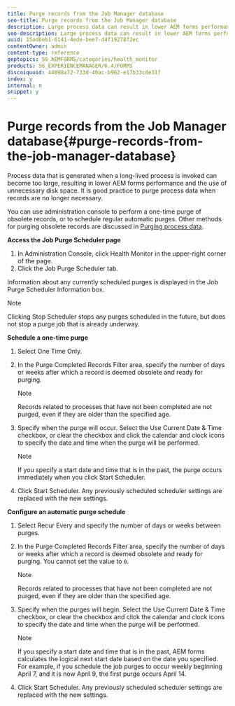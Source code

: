 ```yaml
---
title: Purge records from the Job Manager database
seo-title: Purge records from the Job Manager database
description: Large process data can result in lower AEM forms performance. It is good practice to purge process data when records are no longer necessary.
seo-description: Large process data can result in lower AEM forms performance. It is good practice to purge process data when records are no longer necessary.
uuid: 15ad6eb1-6141-4ede-bee7-d4f19278f2ec
contentOwner: admin
content-type: reference
geptopics: SG_AEMFORMS/categories/health_monitor
products: SG_EXPERIENCEMANAGER/6.4/FORMS
discoiquuid: 44098a72-733d-40ac-b962-e17b33cde31f
index: y
internal: n
snippet: y
---
```


# Purge records from the Job Manager database{#purge-records-from-the-job-manager-database}

Process data that is generated when a long-lived process is invoked can become too large, resulting in lower AEM forms performance and the use of unnecessary disk space. It is good practice to purge process data when records are no longer necessary.

You can use administration console to perform a one-time purge of obsolete records, or to schedule regular automatic purges. Other methods for purging obsolete records are discussed in [Purging process data](../../../forms/using/admin-help/purging-process-data.md#purging-process-data).

**Access the Job Purge Scheduler page**

1. In Administration Console, click Health Monitor in the upper-right corner of the page. 
1. Click the Job Purge Scheduler tab.

Information about any currently scheduled purges is displayed in the Job Purge Scheduler Information box.

>[!NOTE]
>
>Clicking Stop Scheduler stops any purges scheduled in the future, but does not stop a purge job that is already underway.

**Schedule a one-time purge**

1. Select One Time Only.
1. In the Purge Completed Records Filter area, specify the number of days or weeks after which a record is deemed obsolete and ready for purging.

   >[!NOTE]
   >
   >Records related to processes that have not been completed are not purged, even if they are older than the specified age.

1. Specify when the purge will occur. Select the Use Current Date & Time checkbox, or clear the checkbox and click the calendar and clock icons to specify the date and time when the purge will be performed.

   >[!NOTE]
   >
   >If you specify a start date and time that is in the past, the purge occurs immediately when you click Start Scheduler.

1. Click Start Scheduler. Any previously scheduled scheduler settings are replaced with the new settings.

**Configure an automatic purge schedule**

1. Select Recur Every and specify the number of days or weeks between purges.
1. In the Purge Completed Records Filter area, specify the number of days or weeks after which a record is deemed obsolete and ready for purging. You cannot set the value to `0`.

   >[!NOTE]
   >
   >Records related to processes that have not been completed are not purged, even if they are older than the specified age.

1. Specify when the purges will begin. Select the Use Current Date & Time checkbox, or clear the checkbox and click the calendar and clock icons to specify the date and time when the purge will be performed.

   >[!NOTE]
   >
   >If you specify a start date and time that is in the past, AEM forms calculates the logical next start date based on the date you specified. For example, if you schedule the job purges to occur weekly beginning April 7, and it is now April 9, the first purge occurs April 14.

1. Click Start Scheduler. Any previously scheduled scheduler settings are replaced with the new settings.


